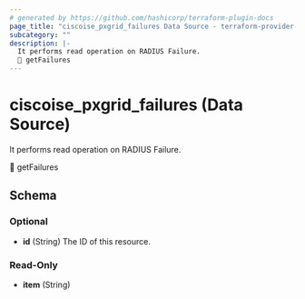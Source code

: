 ```yaml
---
# generated by https://github.com/hashicorp/terraform-plugin-docs
page_title: "ciscoise_pxgrid_failures Data Source - terraform-provider-ciscoise"
subcategory: ""
description: |-
  It performs read operation on RADIUS Failure.
  🚧 getFailures
---
```


# ciscoise_pxgrid_failures (Data Source)

It performs read operation on RADIUS Failure.

🚧 getFailures



<!-- schema generated by tfplugindocs -->
## Schema

### Optional

- **id** (String) The ID of this resource.

### Read-Only

- **item** (String)


